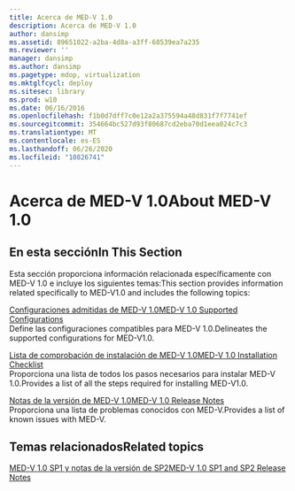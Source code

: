 ```yaml
---
title: Acerca de MED-V 1.0
description: Acerca de MED-V 1.0
author: dansimp
ms.assetid: 89651022-a2ba-4d8a-a3ff-68539ea7a235
ms.reviewer: ''
manager: dansimp
ms.author: dansimp
ms.pagetype: mdop, virtualization
ms.mktglfcycl: deploy
ms.sitesec: library
ms.prod: w10
ms.date: 06/16/2016
ms.openlocfilehash: f1b0d7dff7c0e12a2a375594a48d831f7f7741ef
ms.sourcegitcommit: 354664bc527d93f80687cd2eba70d1eea024c7c3
ms.translationtype: MT
ms.contentlocale: es-ES
ms.lasthandoff: 06/26/2020
ms.locfileid: "10826741"
---
```

# <span data-ttu-id="85676-103">Acerca de MED-V 1.0</span><span class="sxs-lookup"><span data-stu-id="85676-103">About MED-V 1.0</span></span>


## <span data-ttu-id="85676-104">En esta sección</span><span class="sxs-lookup"><span data-stu-id="85676-104">In This Section</span></span>


<span data-ttu-id="85676-105">Esta sección proporciona información relacionada específicamente con MED-V 1.0 e incluye los siguientes temas:</span><span class="sxs-lookup"><span data-stu-id="85676-105">This section provides information related specifically to MED-V1.0 and includes the following topics:</span></span>

<a href="" id="med-v-1-0-supported-configurations"></a>[<span data-ttu-id="85676-106">Configuraciones admitidas de MED-V 1.0</span><span class="sxs-lookup"><span data-stu-id="85676-106">MED-V 1.0 Supported Configurations</span></span>](med-v-10-supported-configurationsmedv-10.md)  
<span data-ttu-id="85676-107">Define las configuraciones compatibles para MED-V 1.0.</span><span class="sxs-lookup"><span data-stu-id="85676-107">Delineates the supported configurations for MED-V1.0.</span></span>

<a href="" id="med-v-1-0-installation-checklist"></a>[<span data-ttu-id="85676-108">Lista de comprobación de instalación de MED-V 1.0</span><span class="sxs-lookup"><span data-stu-id="85676-108">MED-V 1.0 Installation Checklist</span></span>](med-v-10-installation-checklist.md)  
<span data-ttu-id="85676-109">Proporciona una lista de todos los pasos necesarios para instalar MED-V 1.0.</span><span class="sxs-lookup"><span data-stu-id="85676-109">Provides a list of all the steps required for installing MED-V1.0.</span></span>

<a href="" id="med-v-1-0-release-notes"></a>[<span data-ttu-id="85676-110">Notas de la versión de MED-V 1.0</span><span class="sxs-lookup"><span data-stu-id="85676-110">MED-V 1.0 Release Notes</span></span>](med-v-10-release-notesmedv-10.md)  
<span data-ttu-id="85676-111">Proporciona una lista de problemas conocidos con MED-V.</span><span class="sxs-lookup"><span data-stu-id="85676-111">Provides a list of known issues with MED-V.</span></span>

## <span data-ttu-id="85676-112">Temas relacionados</span><span class="sxs-lookup"><span data-stu-id="85676-112">Related topics</span></span>


[<span data-ttu-id="85676-113">MED-V 1.0 SP1 y notas de la versión de SP2</span><span class="sxs-lookup"><span data-stu-id="85676-113">MED-V 1.0 SP1 and SP2 Release Notes</span></span>](med-v-10-sp1-and-sp2-release-notesmedv-10-sp1.md)

 

 





